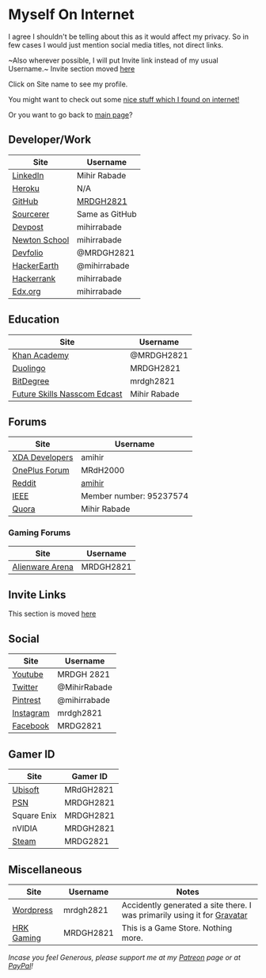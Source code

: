<!-- @format -->

# Myself On Internet

I agree I shouldn't be telling about this as it would affect my privacy. So in few cases I would just mention social media titles, not direct links.

~Also wherever possible, I will put Invite link instead of my usual Username.~
Invite section moved [here](/Miscellaneous/Invitations.md)

Click on Site name to see my profile.

You might want to check out some [nice stuff which I found on internet!](Nice_Stuff_On_Internet.md)

Or you want to go back to [main page](README.md)?

## Developer/Work

| Site                                                         | Username                                   |
| ------------------------------------------------------------ | ------------------------------------------ |
| [LinkedIn](http://bit.ly/mrdghLI)                            | Mihir Rabade                               |
| [Heroku](https://www.heroku.com/home#)                       | N/A                                        |
| [GitHub](https://mrdgh2821.github.io/MRDGH2821/)             | [MRDGH2821](https://github.com/MRDGH2821/) |
| [Sourcerer](https://sourcerer.io/mrdgh2821)                  | Same as GitHub                             |
| [Devpost](https://devpost.com/mihirrabade)                   | mihirrabade                                |
| [Newton School](https://my.newtonschool.co/user/mihirrabade/) | mihirrabade                                |
| [Devfolio](https://devfolio.co/@MRDGH2821)                   | @MRDGH2821                                 |
| [HackerEarth](https://www.hackerearth.com/@mihirrabade)      | @mihirrabade                               |
| [Hackerrank](https://www.hackerrank.com/mihirrabade)         | mihirrabade                                |
| [Edx.org](https://profile.edx.org/u/mihirrabade)             | mihirrabade                                |

## Education

| Site                                                                    | Username     |
| ----------------------------------------------------------------------- | ------------ |
| [Khan Academy](http://www.khanacademy.org/profile/MRDGH2821)            | @MRDGH2821   |
| [Duolingo](https://www.duolingo.com/MRDGH2821)                          | MRDGH2821    |
| [BitDegree](https://www.bitdegree.org/user/mrdgh-2821/profile)          | mrdgh2821    |
| [Future Skills Nasscom Edcast](https://futureskillsnasscom.edcast.com/) | Mihir Rabade |

## Forums

| Site                                                                    | Username                                     |
| ----------------------------------------------------------------------- | -------------------------------------------- |
| [XDA Developers](https://forum.xda-developers.com/member.php?u=6224863) | amihir                                       |
| [OnePlus Forum](https://forums.oneplus.com/members/mrdh2000.1474463/)   | MRdH2000                                     |
| [Reddit](https://www.reddit.com/user/amihir)                            | [amihir](https://www.reddit.com/r/MRDC2821/) |
| [IEEE](http://www.ieee.org/)                                            | Member number: 95237574                      |
| [Quora](https://www.quora.com/profile/Mihir-Rabade)                     | Mihir Rabade                                 |

### Gaming Forums

| Site                                                               | Username  |
| ------------------------------------------------------------------ | --------- |
| [Alienware Arena](https://www.alienwarearena.com/member/MRDGH2821) | MRDGH2821 |

## Invite Links

This section is moved [here](/Miscellaneous/Invitations.md)

## Social

| Site                                               | Username     |
| -------------------------------------------------- | ------------ |
| [Youtube](http://bit.ly/YTmrdgh)                   | MRDGH 2821   |
| [Twitter](http://bit.ly/mrdghtw)                   | @MihirRabade |
| [Pintrest](https://www.pinterest.com/mihirrabade/) | @mihirrabade |
| [Instagram](http://bit.ly/mrdghig)                 | mrdgh2821    |
| [Facebook](http://bit.ly/mrdghfb)                  | MRDG2821     |

## Gamer ID

| Site                                                | Gamer ID  |
| --------------------------------------------------- | --------- |
| [Ubisoft](https://club.ubisoft.com/en-US/)          | MRdGH2821 |
| [PSN](https://my.playstation.com/profile/MRDGH2821) | MRDGH2821 |
| Square Enix                                         | MRDGH2821 |
| nVIDIA                                              | MRDGH2821 |
| [Steam](http://bit.ly/mrdghSTEAM)                   | MRDG2821  |

## Miscellaneous

| Site                                                        | Username  | Notes                                                                                              |
| ----------------------------------------------------------- | --------- | -------------------------------------------------------------------------------------------------- |
| [Wordpress](https://mrdgh2821.wordpress.com/)               | mrdgh2821 | Accidently generated a site there. I was primarily using it for [Gravatar](https://bit.ly/36fl6Ee) |
| [HRK Gaming](https://www.hrkgame.com/en/profile/MRDGH2821/) | MRDGH2821 | This is a Game Store. Nothing more.                                                                |

_Incase you feel Generous, please support me at my [Patreon](https://www.patreon.com/mrdgh2821) page or at [PayPal](https://paypal.me/mrdgh2821)!_
